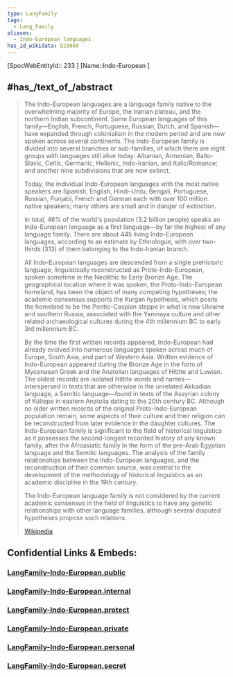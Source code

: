 ```yaml
---
type: LangFamily
tags:
  - Lang_Family
aliases:
  - Indo-European languages
has_id_wikidata: Q19860
---
```


 [SpocWebEntityId:: 233 ]
[Name::Indo-European ]


## #has_/text_of_/abstract  


> The Indo-European languages are a language family native to the overwhelming majority of Europe, the Iranian plateau, and the northern Indian subcontinent. Some European languages of this family—English, French, Portuguese, Russian, Dutch, and Spanish—have expanded through colonialism in the modern period and are now spoken across several continents. The Indo-European family is divided into several branches or sub-families, of which there are eight groups with languages still alive today: Albanian, Armenian, Balto-Slavic, Celtic, Germanic, Hellenic, Indo-Iranian, and Italic/Romance; and another nine subdivisions that are now extinct.
>
> Today, the individual Indo-European languages with the most native speakers are Spanish, English, Hindi–Urdu, Bengali, Portuguese, Russian, Punjabi, French and German each with over 100 million native speakers; many others are small and in danger of extinction.
>
> In total, 46% of the world's population (3.2 billion people) speaks an Indo-European language as a first language—by far the highest of any language family. There are about 445 living Indo-European languages, according to an estimate by Ethnologue, with over two-thirds (313) of them belonging to the Indo-Iranian branch.
> 
> All Indo-European languages are descended from a single prehistoric language, linguistically reconstructed as Proto-Indo-European, spoken sometime in the Neolithic to Early Bronze Age. The geographical location where it was spoken, the Proto-Indo-European homeland, has been the object of many competing hypotheses; the academic consensus supports the Kurgan hypothesis, which posits the homeland to be the Pontic–Caspian steppe in what is now Ukraine and southern Russia, associated with the Yamnaya culture and other related archaeological cultures during the 4th millennium BC to early 3rd millennium BC. 
> 
> By the time the first written records appeared, Indo-European had already evolved into numerous languages spoken across much of Europe, South Asia, and part of Western Asia. Written evidence of Indo-European appeared during the Bronze Age in the form of Mycenaean Greek and the Anatolian languages of Hittite and Luwian. The oldest records are isolated Hittite words and names—interspersed in texts that are otherwise in the unrelated Akkadian language, a Semitic language—found in texts of the Assyrian colony of Kültepe in eastern Anatolia dating to the 20th century BC. Although no older written records of the original Proto-Indo-European population remain, some aspects of their culture and their religion can be reconstructed from later evidence in the daughter cultures. The Indo-European family is significant to the field of historical linguistics as it possesses the second-longest recorded history of any known family, after the Afroasiatic family in the form of the pre-Arab Egyptian language and the Semitic languages. The analysis of the family relationships between the Indo-European languages, and the reconstruction of their common source, was central to the development of the methodology of historical linguistics as an academic discipline in the 19th century.
>
> The Indo-European language family is not considered by the current academic consensus in the field of linguistics to have any genetic relationships with other language families, although several disputed hypotheses propose such relations.
>
> [Wikipedia](https://en.wikipedia.org/wiki/Indo-European%20languages)


## Confidential Links & Embeds: 

### [LangFamily-Indo-European.public](/_public\Language\Lang~Family/LangFamily-Indo-European.public.md) 

### [LangFamily-Indo-European.internal](/_internal\Language\Lang~Family/LangFamily-Indo-European.internal.md) 

### [LangFamily-Indo-European.protect](/_protect\Language\Lang~Family/LangFamily-Indo-European.protect.md) 

### [LangFamily-Indo-European.private](/_private\Language\Lang~Family/LangFamily-Indo-European.private.md) 

### [LangFamily-Indo-European.personal](/_personal\Language\Lang~Family/LangFamily-Indo-European.personal.md) 

### [LangFamily-Indo-European.secret](/_secret\Language\Lang~Family/LangFamily-Indo-European.secret.md)

